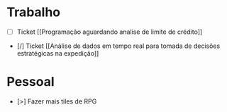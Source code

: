 # Trabalho

- [ ] Ticket [[Programação aguardando analise de limite de crédito]]
- [/] Ticket [[Análise de dados em tempo real para tomada de decisões estratégicas na expedição]]

# Pessoal

- [>] Fazer mais tiles de RPG
